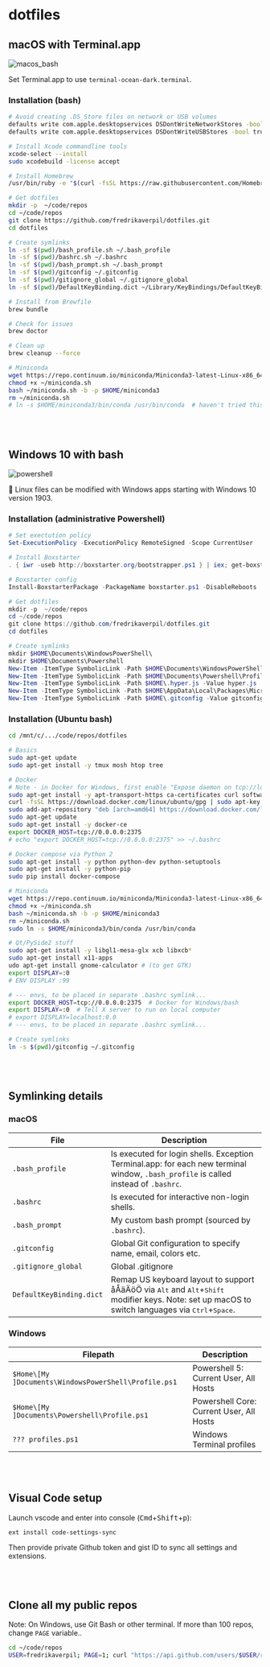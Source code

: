 # dotfiles

## macOS with Terminal.app

![macos_bash](https://user-images.githubusercontent.com/994357/58366885-d0a4ae80-7ed8-11e9-8ed1-d3da1e75382d.png)

Set Terminal.app to use `terminal-ocean-dark.terminal`.

### Installation (bash)

```bash
# Avoid creating .DS_Store files on network or USB volumes
defaults write com.apple.desktopservices DSDontWriteNetworkStores -bool true
defaults write com.apple.desktopservices DSDontWriteUSBStores -bool true

# Install Xcode commandline tools
xcode-select --install
sudo xcodebuild -license accept

# Install Homebrew
/usr/bin/ruby -e "$(curl -fsSL https://raw.githubusercontent.com/Homebrew/install/master/install)"

# Get dotfiles
mkdir -p  ~/code/repos
cd ~/code/repos
git clone https://github.com/fredrikaverpil/dotfiles.git 
cd dotfiles

# Create symlinks
ln -sf $(pwd)/bash_profile.sh ~/.bash_profile
ln -sf $(pwd)/bashrc.sh ~/.bashrc
ln -sf $(pwd)/bash_prompt.sh ~/.bash_prompt
ln -sf $(pwd)/gitconfig ~/.gitconfig
ln -sf $(pwd)/gitignore_global ~/.gitignore_global
ln -sf $(pwd)/DefaultKeyBinding.dict ~/Library/KeyBindings/DefaultKeyBinding.dict

# Install from Brewfile
brew bundle

# Check for issues
brew doctor

# Clean up
brew cleanup --force

# Miniconda
wget https://repo.continuum.io/miniconda/Miniconda3-latest-Linux-x86_64.sh -O ~/miniconda.sh
chmod +x ~/miniconda.sh
bash ~/miniconda.sh -b -p $HOME/miniconda3
rm ~/miniconda.sh
# ln -s $HOME/miniconda3/bin/conda /usr/bin/conda  # haven't tried this on macOS yet
```

<br><br>

## Windows 10 with bash

![powershell](https://user-images.githubusercontent.com/994357/58366951-64767a80-7ed9-11e9-8b4e-fa9d500bef3d.png)

:stars: Linux files can be modified with Windows apps starting with Windows 10 version 1903.

### Installation (administrative Powershell)

```powershell
# Set exectution policy
Set-ExecutionPolicy -ExecutionPolicy RemoteSigned -Scope CurrentUser

# Install Boxstarter
. { iwr -useb http://boxstarter.org/bootstrapper.ps1 } | iex; get-boxstarter -Force

# Boxstarter config
Install-BoxstarterPackage -PackageName boxstarter.ps1 -DisableReboots

# Get dotfiles
mkdir -p  ~/code/repos
cd ~/code/repos
git clone https://github.com/fredrikaverpil/dotfiles.git 
cd dotfiles

# Create symlinks
mkdir $HOME\Documents\WindowsPowerShell\
mkdir $HOME\Documents\Powershell
New-Item -ItemType SymbolicLink -Path $HOME\Documents\WindowsPowerShell\Profile.ps1 -Value Profile.ps1
New-Item -ItemType SymbolicLink -Path $HOME\Documents\Powershell\Profile.ps1 -Value Profile.ps1
New-Item -ItemType SymbolicLink -Path $HOME\.hyper.js -Value hyper.js
New-Item -ItemType SymbolicLink -Path $HOME\AppData\Local\Packages\Microsoft.WindowsTerminal_8wekyb3d8bbwe\RoamingState\profiles.json -Value profiles.json
New-Item -ItemType SymbolicLink -Path $HOME\.gitconfig -Value gitconfig
```

### Installation (Ubuntu bash)

```bash
cd /mnt/c/.../code/repos/dotfiles

# Basics
sudo apt-get update
sudo apt-get install -y tmux mosh htop tree

# Docker
# Note - in Docker for Windows, first enable "Expose daemon on tcp://localhost:2375 without TLS"
sudo apt-get install -y apt-transport-https ca-certificates curl software-properties-common
curl -fsSL https://download.docker.com/linux/ubuntu/gpg | sudo apt-key add -
sudo add-apt-repository "deb [arch=amd64] https://download.docker.com/linux/ubuntu $(lsb_release -cs) stable"
sudo apt-get update
sudo apt-get install -y docker-ce
export DOCKER_HOST=tcp://0.0.0.0:2375
# echo "export DOCKER_HOST=tcp://0.0.0.0:2375" >> ~/.bashrc

# Docker compose via Python 2
sudo apt-get install -y python python-dev python-setuptools
sudo apt-get install -y python-pip
sudo pip install docker-compose

# Miniconda
wget https://repo.continuum.io/miniconda/Miniconda3-latest-Linux-x86_64.sh -O ~/miniconda.sh
chmod +x ~/miniconda.sh
bash ~/miniconda.sh -b -p $HOME/miniconda3
rm ~/miniconda.sh
sudo ln -s $HOME/miniconda3/bin/conda /usr/bin/conda

# Qt/PySide2 stuff
sudo apt-get install -y libgl1-mesa-glx xcb libxcb*
sudo apt-get install x11-apps
udo apt-get install gnome-calculator # (to get GTK)
export DISPLAY=:0
# ENV DISPLAY :99

# --- envs, to be placed in separate .bashrc symlink...
export DOCKER_HOST=tcp://0.0.0.0:2375  # Docker for Windows/bash
export DISPLAY=:0  # Tell X server to run on local computer
# export DISPLAY=localhost:0.0
# --- envs, to be placed in separate .bashrc symlink...

# Create symlinks
ln -s $(pwd)/gitconfig ~/.gitconfig
```

<br><br>

## Symlinking details

### macOS

| File | Description |
| --- | --- |
| `.bash_profile` | Is executed for login shells. Exception Terminal.app: for each new terminal window, `.bash_profile` is called instead of `.bashrc`. |
| `.bashrc` | Is executed for interactive non-login shells. |
| `.bash_prompt` | My custom bash prompt (sourced by `.bashrc`). |
| `.gitconfig` | Global Git configuration to specify name, email, colors etc. |
| `.gitignore_global` | Global .gitignore |
| `DefaultKeyBinding.dict` | Remap US keyboard layout to support åÅäÄöÖ via <kbd>Alt</kbd> and <kbd>Alt</kbd>+<kbd>Shift</kbd> modifier keys. Note: set up macOS to switch languages via <kbd>Ctrl</kbd>+<kbd>Space</kbd>. |

### Windows

| Filepath | Description |
| --- | --- |
| `$Home\[My ]Documents\WindowsPowerShell\Profile.ps1` | Powershell 5: Current User, All Hosts|
| `$Home\[My ]Documents\Powershell\Profile.ps1` | Powershell Core: Current User, All Hosts |
| `??? profiles.ps1` | Windows Terminal profiles |

<br><br>

## Visual Code setup

Launch vscode and enter into console (<kbd>Cmd</kbd>+<kbd>Shift</kbd>+<kbd>p</kbd>):

    ext install code-settings-sync

Then provide private Github token and gist ID to sync all settings and extensions.

<br><br>

## Clone all my public repos

Note: On Windows, use Git Bash or other terminal. If more than 100 repos, change `PAGE` variable..

```bash
cd ~/code/repos
USER=fredrikaverpil; PAGE=1; curl "https://api.github.com/users/$USER/repos?page=$PAGE&per_page=100" | grep -e 'git_url*' | cut -d \" -f 4 | xargs -L1 git clone --recursive
```
